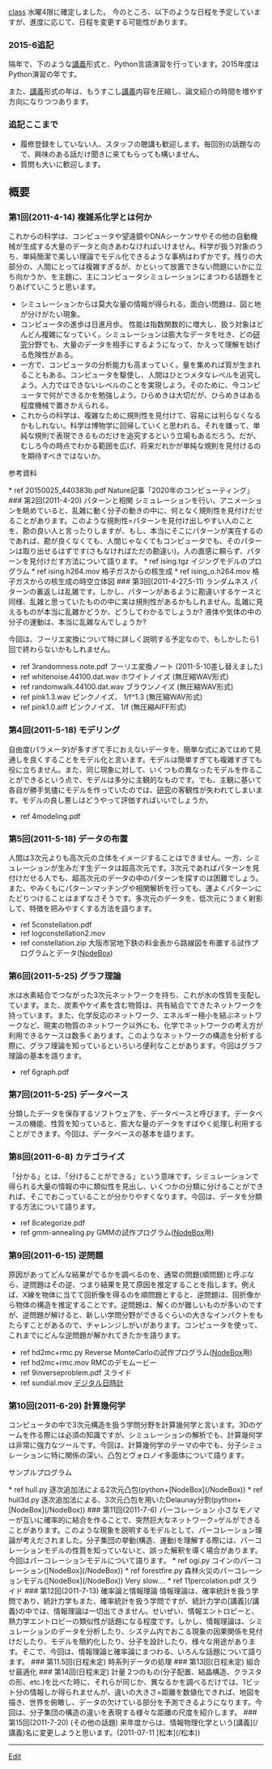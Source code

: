 ---
---
[class](/class)
水曜4限に確定しました。
今のところ、以下のような日程を予定していますが、進度に応じて、日程を変更する可能性があります。
### 2015-6追記
隔年で、下のような[講義](/講義)形式と、Python言語演習を行っています。2015年度はPython演習の年です。

また、[講義](/講義)形式の年は、もうすこし[講義](/講義)内容を圧縮し、論文紹介の時間を増やす方向になりつつあります。
### 追記ここまで
* 履修登録をしていない人、スタッフの聴講も歓迎します。毎回別の話題なので、興味のある話だけ聞きに来てもらっても構いません。
* 質問も大いに歓迎します。
## 概要
### 第1回(2011-4-14) 複雑系化学とは何か
これからの科学は、コンピュータや望遠鏡やDNAシーケンサやその他の自動機械が生成する大量のデータと向きあわなければいけません。科学が扱う対象のうち、単純簡潔で美しい理論でモデル化できるような事柄はわずかです。残りの大部分の、人間にとっては複雑すぎるが、かといって放置できない問題にいかに立ち向かうか、を主題に、主にコンピュータシミュレーションにまつわる話題をとりあげていこうと思います。
* シミュレーションからは莫大な量の情報が得られる。面白い問題は、図と地が分けがたい現象。
* コンピュータの進歩は日進月歩。 性能は指数関数的に増大し、扱う対象はどんどん複雑になっていく。シミュレーションは膨大なデータを吐き、どの[研究](/研究)分野でも、大量のデータを相手にするようになって、かえって理解を妨げる危険性がある。
* 一方で、コンピュータの分析能力も高まっていく。量を集めれば質が生まれることもある。コンピュータを駆使し、人間はひとつメタなレベルを追究しよう。人力ではできないレベルのことを実現しよう。そのために、今コンピュータで何ができるかを勉強しよう。ひらめきは大切だが、ひらめきはある程度機械で置きかえられる。
* これからの科学は、複雑なために規則性を見付けて、容易には判らなくなるかもしれない。科学は博物学に回帰していくと思われる。それを嫌って、単純な規則で表現できるものだけを追究するという立場もあるだろう。だが、むしろ今の時点でわかる範囲を広げ、将来だれかが単純な規則を見付けるのを期待すべきではないか。
<dl>
  <dt>参考資料
</dt><dd></dd>
</dl>
* ref 20150025_440383b.pdf Nature記事「2020年のコンピューティング」
### 第2回(2011-4-20) パターンと相関
シミュレーションを行い、アニメーションを眺めていると、乱雑に動く分子の動きの中に、何となく規則性を見付けだせることがあります。このような規則性=パターンを見付け出しやすい人のことを、勘の良い人と言ったりしますが、もし、本当にそこにパターンが実在するのであれば、勘が良くなくても、人間じゃなくてもコンピュータでも、そのパターンは取り出せるはずです(さもなければただの勘違い)。人の直感に頼らず、パターンを見付けだす方法について語ります。
* ref ising.tgz イジングモデルのプログラム
* ref ising.h264.mov 格子ガスからの核生成
* ref ising_o.h264.mov 格子ガスからの核生成の時空立体図
### 第3回(2011-4-27,5-11) ランダムネス
パターンの裏返しは乱雑です。しかし、パターンがあるように勘違いするケースと同様、乱雑と思っていたものの中に実は規則性があるかもしれません。乱雑に見えるものが本当に乱雑かどうか、どうしてわかるでしょうか? 液体や気体の中の分子の運動は、本当に乱雑なんでしょうか?

今回は、フーリエ変換について特に詳しく説明する予定なので、もしかしたら1回で終わらないかもしれません。
* ref 3randomness.note.pdf フーリエ変換ノート (2011-5-10差し替えました)
* ref whitenoise.44100.dat.wav ホワイトノイズ (無圧縮WAV形式)
* ref randomwalk.44100.dat.wav ブラウンノイズ  (無圧縮WAV形式)
* ref pink1.3.wav ピンクノイズ、 1/f^1.3 (無圧縮WAV形式)
* ref pink1.0.aiff ピンクノイズ、 1/f (無圧縮AIFF形式)

### 第4回(2011-5-18) モデリング
自由度(パラメータ)が多すぎて手におえないデータを、簡単な式にあてはめて見通しを良くすることをモデル化と言います。モデルは簡単すぎても複雑すぎても役に立ちません。また、同じ現象に対して、いくつもの異なったモデルを作ることができるという点で、モデルは多分に主観的なものです。でも、主観に基いて各自が勝手気儘にモデルを作っていたのでは、[研究](/研究)の客観性が失われてしまいます。モデルの良し悪しはどうやって評価すればいいでしょうか。
* ref 4modeling.pdf
### 第5回(2011-5-18) データの布置
人間は3次元よりも高次元の立体をイメージすることはできません。一方、シミュレーションが生みだす生データは超高次元です。3次元であればパターンを見付けだせる人でも、超高次元のデータの中のパターンを探すのは困難でしょう。また、やみくもにパターンマッチングや相関解析を行っても、運よくパターンにたどりつけることはまずなさそうです。多次元のデータを、低次元にうまく射影して、特徴を把みやすくする方法を語ります。
* ref 5constellation.pdf
* ref logconstellation2.mov
* ref constellation.zip 大阪市営地下鉄の料金表から路線図を布置する試作プログラムとデータ([NodeBox](/NodeBox))
### 第6回(2011-5-25) グラフ理論
水は水素結合でつながった3次元ネットワークを持ち、これが水の性質を支配しています。また、炭素やケイ素を含む物質は、共有結合でできたネットワークを持っています。また、化学反応のネットワーク、エネルギー極小を結ぶネットワークなど、現実の物質のネットワーク以外にも、化学でネットワークの考え方が利用できるケースは数多くあります。このようなネットワークの構造を分析する際に、グラフ理論を知っているといろいろ便利なことがあります。今回はグラフ理論の基本を語ります。
* ref 6graph.pdf
### 第7回(2011-5-25) データベース
分類したデータを保存するソフトウェアを、データベースと呼びます。データベースの機能、性質を知っていると、膨大な量のデータをすばやく処理し利用することができます。今回は、データベースの基本を語ります。
### 第8回(2011-6-8) カテゴライズ
「分かる」とは、「分けることができる」という意味です。シミュレーションで得られる大量の情報の中に類似性を見出し、いくつかの分類に分けることができれば、そこでおこっていることが分かりやすくなります。今回は、データを分類する方法について語ります。
* ref 8categorize.pdf
* ref gmm-annealing.py GMMの試作プログラム([NodeBox](/NodeBox)用)
### 第9回(2011-6-15) 逆問題
原因があってどんな結果がでるかを調べるのを、通常の問題(順問題)と呼ぶなら、逆問題はその逆、つまり結果を見て原因を推定することを指します。例えば、X線を物体に当てて回折像を得るのを順問題とすると、逆問題は、回折像から物体の構造を推定することです。逆問題は、解くのが難しいものが多いのですが、逆問題が解けると、新しい学問分野ができるぐらいの大きなインパクトをもたらすことがあるので、チャレンジしがいがあります。コンピュータを使って、これまでにどんな逆問題が解かれてきたかを語ります。
* ref hd2mc+rmc.py Reverse MonteCarloの試作プログラム([NodeBox](/NodeBox)用)
* ref hd2mc+rmc.mov RMCのデモムービー
* ref 9inverseproblem.pdf スライド
* ref sundial.mov [デジタル日時計](/デジタル日時計)
### 第10回(2011-6-29) 計算幾何学
コンピュータの中で3次元構造を扱う学問分野を計算幾何学と言います。3Dのゲームを作る際には必須の知識ですが、シミュレーションの解析でも、計算幾何学は非常に強力なツールです。今回は、計算幾何学のテーマの中でも、分子シミュレーションに特に関係の深い、凸包とヴォロノイ多面体について語ります。
<dl>
  <dt>サンプルプログラム
</dt><dd></dd>
</dl>
* ref hull.py 逐次追加法による2次元凸包(python+[NodeBox](/NodeBox))
* ref hull3d.py 逐次追加法による、3次元凸包を用いたDelaunay分割(python+[NodeBox](/NodeBox))
### 第11回(2011-7-6) パーコレーション
小さなモノマーが互いに確率的に結合を作ることで、突然巨大なネットワーク=ゲルができることがあります。このような現象を説明するモデルとして、パーコレーション理論が考えだされました。分子集団の挙動(構造、運動)を理解する際には、パーコレーションモデルの性質を知っていないと、誤った解釈を導く場合があります。今回はパーコレーションモデルについて語ります。
* ref ogi.py コインのパーコレーション([NodeBox](/NodeBox))
* ref forestfire.py 森林火災のパーコレーションモデル([NodeBox](/NodeBox)) Very slow....
* ref 11percolation.pdf スライド
### 第12回(2011-7-13) 確率論と情報理論
情報理論は、確率統計を扱う学問であり、統計力学もまた、確率統計を扱う学問ですが、統計力学の[講義](/講義)の中では、情報理論は一切出てきません。せいぜい、情報エントロピーと、熱力学エントロピーの類似性が話題になる程度です。しかし、情報理論は、シミュレーションのデータを分析したり、システム内でおこる現象の因果関係を見付けだしたり、モデルを簡約化したり、分子を設計したり、様々な用途があります。そこで、今回は、情報理論と確率論にまつわる、いろんな話題について語ります。
### 第11.5回(日程未定) 時系列データの処理
### 第13回(日程未定) 組合せ最適化
### 第14回(日程未定) 計量
2つのもの(分子配置、結晶構造、クラスタの形、etc.)を比べた時に、それらが同じか、異なるかを調べるだけでは、1ビット分の情報しか得られませんが、違いの大きさ=距離を数値化できれば、地図を描き、世界を俯瞰し、データの欠けている部分を予測できるようになります。今回は、分子集団の構造の違いを表現する様々な距離の尺度を紹介します。
### 第15回(2011-7-20) (その他の話題)
来年度からは、情報物理化学という[講義](/講義)名に変更しようと思います。(2011-07-11 [松本](/松本))


----
[Edit](https://github.com/vitroid/vitroid.github.io/edit/master/MD/複雑系化学概論.md)
